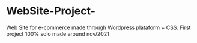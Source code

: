 # WebSite-Project-
Web Site for e-commerce made through Wordpress plataform + CSS. First project 100% solo made around nov/2021
